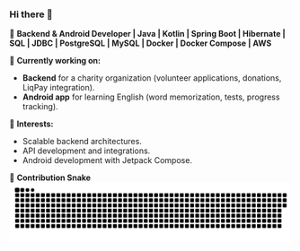### Hi there 👋  

🚀 **Backend & Android Developer | Java | Kotlin | Spring Boot | Hibernate | SQL | JDBC | PostgreSQL | MySQL | Docker | Docker Compose | AWS**  

🔹 **Currently working on:**  
- **Backend** for a charity organization (volunteer applications, donations, LiqPay integration).  
- **Android app** for learning English (word memorization, tests, progress tracking).  

📌 **Interests:**  
- Scalable backend architectures.  
- API development and integrations.  
- Android development with Jetpack Compose.  

🐍 **Contribution Snake**  
![snake gif](https://github.com/ShastkivRuslan/ShastkivRuslan/blob/output/github-snake-dark.svg)


<!--
**ShastkivRuslan/shastkivruslan** is a ✨ _special_ ✨ repository because its `README.md` (this file) appears on your GitHub profile.

Here are some ideas to get you started:

- 🔭 I’m currently working on ...
- 🌱 I’m currently learning ...
- 👯 I’m looking to collaborate on ...
- 🤔 I’m looking for help with ...
- 💬 Ask me about ...
- 📫 How to reach me: ...
- 😄 Pronouns: ...
- ⚡ Fun fact: ...
-->
